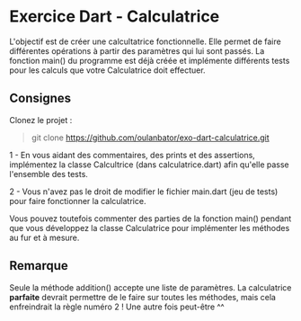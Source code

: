 # Exercice Dart - Calculatrice

L'objectif est de créer une calcultatrice fonctionnelle. Elle permet de faire différentes opérations à partir des paramètres qui lui sont passés. La fonction main() du programme est déjà créée et implémente différents tests pour les calculs que votre Calculatrice doit effectuer.

## Consignes

Clonez le projet :

> git clone https://github.com/oulanbator/exo-dart-calculatrice.git

1 - En vous aidant des commentaires, des prints et des assertions, implémentez la classe Calcultrice (dans calculatrice.dart) afin qu'elle passe l'ensemble des tests.

2 - Vous n'avez pas le droit de modifier le fichier main.dart (jeu de tests) pour faire fonctionner la calculatrice.

Vous pouvez toutefois commenter des parties de la fonction main() pendant que vous développez la classe Calculatrice pour implémenter les méthodes au fur et à mesure.

## Remarque

Seule la méthode addition() accepte une liste de paramètres. La calculatrice **parfaite** devrait permettre de le faire sur toutes les méthodes, mais cela enfreindrait la règle numéro 2 ! Une autre fois peut-être ^^